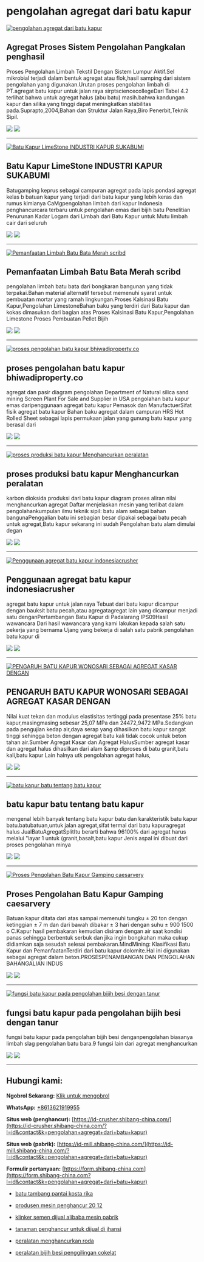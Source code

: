 # pengolahan agregat dari batu kapur

<a href="https://swt.shibang-china.com/?l=id&img&k=pengolahan+agregat+dari+batu+kapur" target="_blank">![pengolahan agregat dari batu kapur](http://static.shibang-china.com/all-800x300/735.jpg)</a>

## Agregat Proses Sistem Pengolahan Pangkalan penghasil
Proses Pengolahan Limbah Tekstil Dengan Sistem Lumpur Aktif.Sel mikrobial terjadi dalam bentuk agregat atau flok,hasil samping dari sistem pengolahan yang digunakan.Urutan proses pengolahan limbah di PT.agregat batu kapur untuk jalan raya sirptsciencecollegeDari Tabel 4.2 terlihat bahwa untuk agregat halus (abu batu) masih.bahwa kandungan kapur dan silika yang tinggi dapat meningkatkan stabilitas pada.Suprapto,2004,Bahan dan Struktur Jalan Raya,Biro Penerbit,Teknik Sipil.


<a href="https://whatsapp.shibangsoft.com/WhatsApp.php" target="_blank" title="WhatsApp">![](http://static.shibang-china.com/icon/whatsapp.png)</a> <a href="https://swt.shibang-china.com/?l=id&icon&k=pengolahan+agregat+dari+batu+kapur" target="_blank">![](http://static.shibang-china.com/icon/chat-id.png)</a>

---

<a href="https://swt.shibang-china.com/?l=id&img&k=pengolahan+agregat+dari+batu+kapur" target="_blank">![Batu Kapur LimeStone INDUSTRI KAPUR SUKABUMI](http://static.shibang-china.com/all-800x300/413.jpg)</a>

## Batu Kapur LimeStone INDUSTRI KAPUR SUKABUMI
Batugamping keprus sebagai campuran agregat pada lapis pondasi agregat kelas b batuan kapur yang terjadi dari batu kapur yang lebih keras dan rumus kimianya CaMgpengolahan limbah dari kapur Indonesia penghancurcara terbaru untuk pengolahan emas dari bijih batu Penelitian Penurunan Kadar Logam dari Limbah dari Batu Kapur untuk Mutu limbah cair dari seluruh


<a href="https://whatsapp.shibangsoft.com/WhatsApp.php" target="_blank" title="WhatsApp">![](http://static.shibang-china.com/icon/whatsapp.png)</a> <a href="https://swt.shibang-china.com/?l=id&icon&k=pengolahan+agregat+dari+batu+kapur" target="_blank">![](http://static.shibang-china.com/icon/chat-id.png)</a>

---

<a href="https://swt.shibang-china.com/?l=id&img&k=pengolahan+agregat+dari+batu+kapur" target="_blank">![Pemanfaatan Limbah Batu Bata Merah scribd](http://static.shibang-china.com/all-800x300/138.jpg)</a>

## Pemanfaatan Limbah Batu Bata Merah scribd
pengolahan limbah batu bata dari bongkaran bangunan yang tidak terpakai.Bahan material alternatif tersebut memenuhi syarat untuk pembuatan mortar yang ramah lingkungan.Proses Kalsinasi Batu Kapur,Pengolahan LimestoneBahan baku yang terdiri dari Batu kapur dan kokas dimasukan dari bagian atas Proses Kalsinasi Batu Kapur,Pengolahan Limestone Proses Pembuatan Pellet Bijih


<a href="https://whatsapp.shibangsoft.com/WhatsApp.php" target="_blank" title="WhatsApp">![](http://static.shibang-china.com/icon/whatsapp.png)</a> <a href="https://swt.shibang-china.com/?l=id&icon&k=pengolahan+agregat+dari+batu+kapur" target="_blank">![](http://static.shibang-china.com/icon/chat-id.png)</a>

---

<a href="https://swt.shibang-china.com/?l=id&img&k=pengolahan+agregat+dari+batu+kapur" target="_blank">![proses pengolahan batu kapur bhiwadiproperty.co](http://static.shibang-china.com/all-800x300/241.jpg)</a>

## proses pengolahan batu kapur bhiwadiproperty.co
agregat dan pasir diagram pengolahan Department of Natural silica sand mining Screen Plant For Sale and Supplier in USA pengolahan batu kapur emas daripenggunaan agregat batu kapur Pemasok dan ManufactuerSifat fisik agregat batu kapur Bahan baku agregat dalam campuran HRS Hot Rolled Sheet sebagai lapis permukaan jalan yang gunung batu kapur yang berasal dari


<a href="https://whatsapp.shibangsoft.com/WhatsApp.php" target="_blank" title="WhatsApp">![](http://static.shibang-china.com/icon/whatsapp.png)</a> <a href="https://swt.shibang-china.com/?l=id&icon&k=pengolahan+agregat+dari+batu+kapur" target="_blank">![](http://static.shibang-china.com/icon/chat-id.png)</a>

---

<a href="https://swt.shibang-china.com/?l=id&img&k=pengolahan+agregat+dari+batu+kapur" target="_blank">![proses produksi batu kapur Menghancurkan peralatan](http://static.shibang-china.com/all-800x300/1394.jpg)</a>

## proses produksi batu kapur Menghancurkan peralatan
karbon dioksida produksi dari batu kapur diagram proses aliran nilai menghancurkan agregat Daftar menjelaskan mesin yang terlibat dalam pengolahankumpulan ilmu teknik sipil: batu alam sebagai bahan bangunaPenggalian batu ini sebagian besar dipakai sebagai batu pecah untuk agregat,Batu kapur sekarang ini sudah Pengolahan batu alam dimulai degan


<a href="https://whatsapp.shibangsoft.com/WhatsApp.php" target="_blank" title="WhatsApp">![](http://static.shibang-china.com/icon/whatsapp.png)</a> <a href="https://swt.shibang-china.com/?l=id&icon&k=pengolahan+agregat+dari+batu+kapur" target="_blank">![](http://static.shibang-china.com/icon/chat-id.png)</a>

---

<a href="https://swt.shibang-china.com/?l=id&img&k=pengolahan+agregat+dari+batu+kapur" target="_blank">![Penggunaan agregat batu kapur indonesiacrusher](http://static.shibang-china.com/all-800x300/599.jpg)</a>

## Penggunaan agregat batu kapur indonesiacrusher
agregat batu kapur untuk jalan raya Tebuat dari batu kapur dicampur dengan bauksit batu pecah,atau agregatagregat lain yang dicampur menjadi satu denganPertambangan Batu Kapur di Padalarang IPS09Hasil wawancara Dari hasil wawancara yang kami lakukan kepada salah satu pekerja yang bernama Ujang yang bekerja di salah satu pabrik pengolahan batu kapur di


<a href="https://whatsapp.shibangsoft.com/WhatsApp.php" target="_blank" title="WhatsApp">![](http://static.shibang-china.com/icon/whatsapp.png)</a> <a href="https://swt.shibang-china.com/?l=id&icon&k=pengolahan+agregat+dari+batu+kapur" target="_blank">![](http://static.shibang-china.com/icon/chat-id.png)</a>

---

<a href="https://swt.shibang-china.com/?l=id&img&k=pengolahan+agregat+dari+batu+kapur" target="_blank">![PENGARUH BATU KAPUR WONOSARI SEBAGAI AGREGAT KASAR DENGAN](http://static.shibang-china.com/all-800x300/696.jpg)</a>

## PENGARUH BATU KAPUR WONOSARI SEBAGAI AGREGAT KASAR DENGAN
Nilai kuat tekan dan modulus elastisitas tertinggi pada presentase 25% batu kapur,masingmasing sebesar 25,07 MPa dan 24472,9472 MPa.Sedangkan pada pengujian kedap air,daya serap yang dihasilkan batu kapur sangat tinggi sehingga beton dengan agregat batu kali tidak cocok untuk beton tahan air.Sumber Agregat Kasar dan Agregat HalusSumber agregat kasar dan agregat halus dihasilkan dari alam &amp diproses di batu granit,batu kali,batu kapur Lain halnya utk pengolahan agregat halus,


<a href="https://whatsapp.shibangsoft.com/WhatsApp.php" target="_blank" title="WhatsApp">![](http://static.shibang-china.com/icon/whatsapp.png)</a> <a href="https://swt.shibang-china.com/?l=id&icon&k=pengolahan+agregat+dari+batu+kapur" target="_blank">![](http://static.shibang-china.com/icon/chat-id.png)</a>

---

<a href="https://swt.shibang-china.com/?l=id&img&k=pengolahan+agregat+dari+batu+kapur" target="_blank">![batu kapur batu tentang batu kapur](http://static.shibang-china.com/all-800x300/304.jpg)</a>

## batu kapur batu tentang batu kapur
mengenal lebih banyak tentang batu kapur batu dan karakteristik batu kapur batu.batubatuan,untuk jalan agregat,sifat termal dari batu kapuragregat halus JualBatuAgregatSplitItu berarti bahwa 96100% dari agregat harus melalui "layar 1 untuk (granit,basalt,batu kapur Jenis aspal ini dibuat dari proses pengolahan minya


<a href="https://whatsapp.shibangsoft.com/WhatsApp.php" target="_blank" title="WhatsApp">![](http://static.shibang-china.com/icon/whatsapp.png)</a> <a href="https://swt.shibang-china.com/?l=id&icon&k=pengolahan+agregat+dari+batu+kapur" target="_blank">![](http://static.shibang-china.com/icon/chat-id.png)</a>

---

<a href="https://swt.shibang-china.com/?l=id&img&k=pengolahan+agregat+dari+batu+kapur" target="_blank">![Proses Pengolahan Batu Kapur Gamping caesarvery](http://static.shibang-china.com/all-800x300/99.jpg)</a>

## Proses Pengolahan Batu Kapur Gamping caesarvery
Batuan kapur ditata dari atas sampai memenuhi tungku ± 20 ton dengan ketinggian ± 7 m dan dari bawah dibakar ± 3 hari dengan suhu ± 900 1500 o C.Kapur hasil pembakaran kemudian disiram dengan air saat kondisi panas sehingga berbentuk serbuk dan jika ingin bongkahan maka cukup didiamkan saja sesudah selesai pembakaran.MindMining: Klasifikasi Batu Kapur dan PemanfaatanTerdiri dari batu kapur dolomite.Hal ini digunakan sebagai agregat dalam beton.PROSESPENAMBANGAN DAN PENGOLAHAN BAHANGALIAN INDUS


<a href="https://whatsapp.shibangsoft.com/WhatsApp.php" target="_blank" title="WhatsApp">![](http://static.shibang-china.com/icon/whatsapp.png)</a> <a href="https://swt.shibang-china.com/?l=id&icon&k=pengolahan+agregat+dari+batu+kapur" target="_blank">![](http://static.shibang-china.com/icon/chat-id.png)</a>

---

<a href="https://swt.shibang-china.com/?l=id&img&k=pengolahan+agregat+dari+batu+kapur" target="_blank">![fungsi batu kapur pada pengolahan bijih besi dengan tanur](http://static.shibang-china.com/all-800x300/1245.jpg)</a>

## fungsi batu kapur pada pengolahan bijih besi dengan tanur
fungsi batu kapur pada pengolahan bijih besi denganpengolahan biasanya limbah slag pengolahan batu bara.9 fungsi lain dari agregat menghancurkan

<a href="https://whatsapp.shibangsoft.com/WhatsApp.php" target="_blank" title="WhatsApp">![](http://static.shibang-china.com/icon/whatsapp.png)</a> <a href="https://swt.shibang-china.com/?l=id&icon&k=pengolahan+agregat+dari+batu+kapur" target="_blank">![](http://static.shibang-china.com/icon/chat-id.png)</a>

---
## Hubungi kami:

**Ngobrol Sekarang:** [Klik untuk mengobrol](https://swt.shibang-china.com?l=id&contact&k=pengolahan+agregat+dari+batu+kapur)

**WhatsApp:**  [+8613621919955](https://whatsapp.shibangsoft.com/WhatsApp.php)

**Situs web (penghancur):** [https://id-crusher.shibang-china.com/](https://id-crusher.shibang-china.com/?l=id&contact&k=pengolahan+agregat+dari+batu+kapur)

**Situs web (pabrik):** [https://id-mill.shibang-china.com/](https://id-mill.shibang-china.com/?l=id&contact&k=pengolahan+agregat+dari+batu+kapur)

**Formulir pertanyaan:** [https://form.shibang-china.com](https://form.shibang-china.com?l=id&contact&k=pengolahan+agregat+dari+batu+kapur)

* [batu tambang pantai kosta rika](../39/batu%20tambang%20pantai%20kosta%20rika.md)

* [produsen mesin penghancur 20 12](../36/produsen%20mesin%20penghancur%2020%2012.md)

* [klinker semen dijual alibaba mesin pabrik](../38/klinker%20semen%20dijual%20alibaba%20mesin%20pabrik.md)

* [tanaman penghancur untuk dijual di jhansi](../31/tanaman%20penghancur%20untuk%20dijual%20di%20jhansi.md)

* [peralatan menghancurkan roda](../38/peralatan%20menghancurkan%20roda.md)

* [peralatan bijih besi penggilingan cokelat](../33/peralatan%20bijih%20besi%20penggilingan%20cokelat.md)